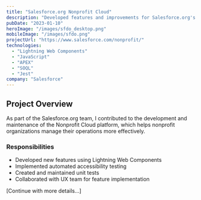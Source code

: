 ```yaml
---
title: "Salesforce.org Nonprofit Cloud"
description: "Developed features and improvements for Salesforce.org's Nonprofit Cloud platform."
pubDate: "2023-01-10"
heroImage: "/images/sfdo_desktop.png"
mobileImage: "/images/sfdo.png"
projectUrl: "https://www.salesforce.com/nonprofit/"
technologies: 
  - "Lightning Web Components"
  - "JavaScript"
  - "APEX"
  - "SOQL"
  - "Jest"
company: "Salesforce"
---
```


## Project Overview

As part of the Salesforce.org team, I contributed to the development and maintenance of the Nonprofit Cloud platform, which helps nonprofit organizations manage their operations more effectively.

### Responsibilities

- Developed new features using Lightning Web Components
- Implemented automated accessibility testing
- Created and maintained unit tests
- Collaborated with UX team for feature implementation

[Continue with more details...] 